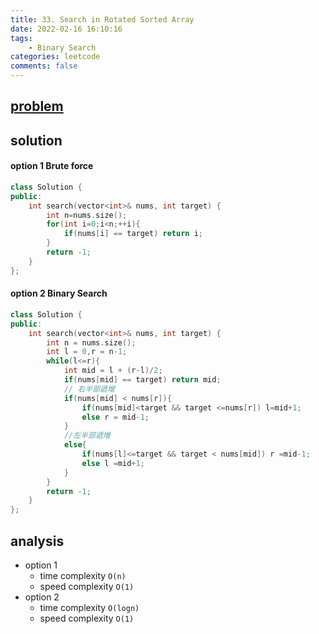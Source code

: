 ```yaml
---
title: 33. Search in Rotated Sorted Array
date: 2022-02-16 16:10:16
tags:  
    - Binary Search
categories: leetcode
comments: false
---
```



## [problem](https://leetcode.com/problems/search-in-rotated-sorted-array/)

## solution

#### option 1 Brute force
```c++
class Solution {
public:
    int search(vector<int>& nums, int target) {
        int n=nums.size();
        for(int i=0;i<n;++i){
            if(nums[i] == target) return i;
        }
        return -1;
    }
};
```

#### option 2 Binary Search 
```c++
class Solution {
public:
    int search(vector<int>& nums, int target) {
        int n = nums.size();
        int l = 0,r = n-1;
        while(l<=r){
            int mid = l + (r-l)/2;
            if(nums[mid] == target) return mid;
            // 右半部遞增
            if(nums[mid] < nums[r]){
                if(nums[mid]<target && target <=nums[r]) l=mid+1;
                else r = mid-1;
            }
            //左半部遞增
            else{
                if(nums[l]<=target && target < nums[mid]) r =mid-1;
                else l =mid+1;
            }
        }
        return -1;
    }
};
```
## analysis
- option 1
    - time complexity `O(n)`
    - speed complexity `O(1)`
- option 2
    - time complexity `O(logn)`
    - speed complexity `O(1)`